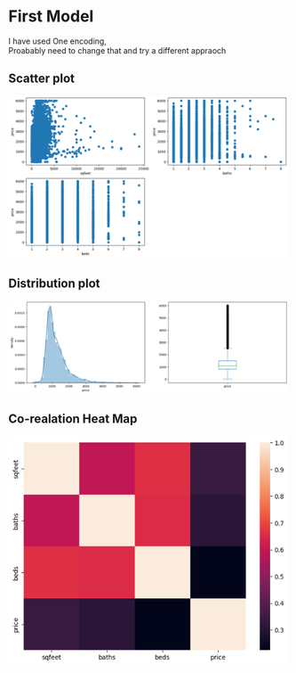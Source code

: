 # First Model

I have used One encoding,  
Proabably need to change that and try a different appraoch 

## Scatter plot
![scatterplots](scatterplots.png)

## Distribution plot
![Distribution](distribution.png)


## Co-realation Heat Map 
![Co-realation](corr_heatmap.png)
